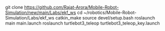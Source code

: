 git clone https://github.com/Rajat-Arora/Mobile-Robot-Simulation/new/main/Labs/ekf_ws
cd ~/robotics/Mobile-Robot-Simulation/Labs/ekf_ws
catkin_make
source devel/setup.bash
roslaunch main main.launch
roslaunch turtlebot3_teleop turtlebot3_teleop_key.launch

